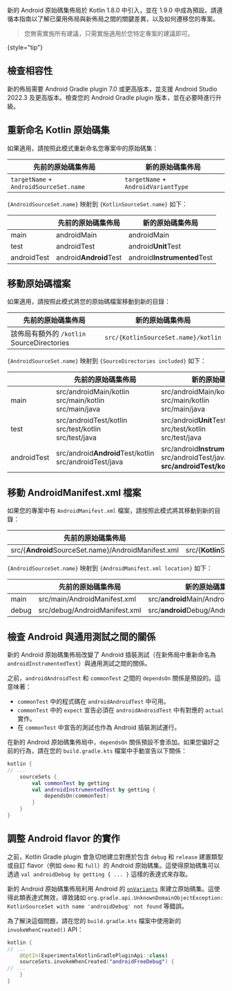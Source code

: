 [//]: # (title: Android 原始碼集佈局)

新的 Android 原始碼集佈局於 Kotlin 1.8.0 中引入，並在 1.9.0 中成為預設。請遵循本指南以了解已棄用佈局與新佈局之間的關鍵差異，以及如何遷移您的專案。

> 您無需實施所有建議，只需實施適用於您特定專案的建議即可。
>
{style="tip"}

## 檢查相容性

新的佈局需要 Android Gradle plugin 7.0 或更高版本，並支援 Android Studio 2022.3 及更高版本。檢查您的 Android Gradle plugin 版本，並在必要時進行升級。

## 重新命名 Kotlin 原始碼集

如果適用，請按照此模式重新命名您專案中的原始碼集：

| 先前的原始碼集佈局             | 新的原始碼集佈局               |
|--------------------------------|---------------------------------|
| `targetName` + `AndroidSourceSet.name` | `targetName` + `AndroidVariantType` |

`{AndroidSourceSet.name}` 映射到 `{KotlinSourceSet.name}` 如下：

|             | 先前的原始碼集佈局 | 新的原始碼集佈局          |
|-------------|--------------------|----------------------------|
| main        | androidMain        | androidMain                |
| test        | androidTest        | android<b>Unit</b>Test     |
| androidTest | android<b>Android</b>Test | android<b>Instrumented</b>Test |

## 移動原始碼檔案

如果適用，請按照此模式將您的原始碼檔案移動到新的目錄：

| 先前的原始碼集佈局                            | 新的原始碼集佈局               |
|-----------------------------------------------|---------------------------------|
| 該佈局有額外的 `/kotlin` SourceDirectories | `src/{KotlinSourceSet.name}/kotlin` |

`{AndroidSourceSet.name}` 映射到 `{SourceDirectories included}` 如下：

|             | 先前的原始碼集佈局                                    | 新的原始碼集佈局                                                                             |
|-------------|-------------------------------------------------------|---------------------------------------------------------------------------------------------------|
| main        | src/androidMain/kotlin<br/>src/main/kotlin<br/>src/main/java  | src/androidMain/kotlin<br/>src/main/kotlin<br/>src/main/java                                      |
| test        | src/androidTest/kotlin<br/>src/test/kotlin<br/>src/test/java  | src/android<b>Unit</b>Test/kotlin<br/>src/test/kotlin<br/>src/test/java                           |
| androidTest | src/android<b>Android</b>Test/kotlin<br/>src/androidTest/java | src/android<b>Instrumented</b>Test/kotlin<br/>src/androidTest/java, <b>src/androidTest/kotlin</b> |

## 移動 AndroidManifest.xml 檔案

如果您的專案中有 `AndroidManifest.xml` 檔案，請按照此模式將其移動到新的目錄：

| 先前的原始碼集佈局                             | 新的原始碼集佈局                                 |
|------------------------------------------------|---------------------------------------------------|
| src/{<b>Android</b>SourceSet.name}/AndroidManifest.xml | src/{<b>Kotlin</b>SourceSet.name}/AndroidManifest.xml |

`{AndroidSourceSet.name}` 映射到 `{AndroidManifest.xml location}` 如下：

|       | 先前的原始碼集佈局    | 新的原始碼集佈局                       |
|-------|-----------------------|-----------------------------------------|
| main  | src/main/AndroidManifest.xml  | src/<b>android</b>Main/AndroidManifest.xml  |
| debug | src/debug/AndroidManifest.xml | src/<b>android</b>Debug/AndroidManifest.xml |

## 檢查 Android 與通用測試之間的關係

新的 Android 原始碼集佈局改變了 Android 插裝測試（在新佈局中重新命名為 `androidInstrumentedTest`）與通用測試之間的關係。

之前，`androidAndroidTest` 和 `commonTest` 之間的 `dependsOn` 關係是預設的。這意味著：

*   `commonTest` 中的程式碼在 `androidAndroidTest` 中可用。
*   `commonTest` 中的 `expect` 宣告必須在 `androidAndroidTest` 中有對應的 `actual` 實作。
*   在 `commonTest` 中宣告的測試也作為 Android 插裝測試運行。

在新的 Android 原始碼集佈局中，`dependsOn` 關係預設不會添加。如果您偏好之前的行為，請在您的 `build.gradle.kts` 檔案中手動宣告以下關係：

```kotlin
kotlin {
// ...
    sourceSets {
        val commonTest by getting
        val androidInstrumentedTest by getting {
            dependsOn(commonTest)
        }
    }
}
```

## 調整 Android flavor 的實作

之前，Kotlin Gradle plugin 會急切地建立對應於包含 `debug` 和 `release` 建置類型或自訂 flavor（例如 `demo` 和 `full`）的 Android 原始碼集。這使得原始碼集可以透過 `val androidDebug by getting { ... }` 這樣的表達式來存取。

新的 Android 原始碼集佈局利用 Android 的 [`onVariants`](https://developer.android.com/reference/tools/gradle-api/8.0/com/android/build/api/variant/AndroidComponentsExtension#onVariants(com.android.build.api.variant.VariantSelector,kotlin.Function1)) 來建立原始碼集。這使得此類表達式無效，導致諸如 `org.gradle.api.UnknownDomainObjectException: KotlinSourceSet with name 'androidDebug' not found` 等錯誤。

為了解決這個問題，請在您的 `build.gradle.kts` 檔案中使用新的 `invokeWhenCreated()` API：

```kotlin
kotlin {
// ...
    @OptIn(ExperimentalKotlinGradlePluginApi::class)
    sourceSets.invokeWhenCreated("androidFreeDebug") {
// ...
    }
}
```